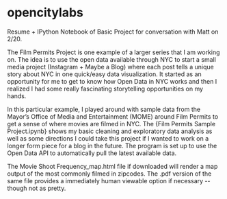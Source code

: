 # opencitylabs
Resume + IPython Notebook of Basic Project for conversation with Matt on 2/20.

The Film Permits Project is one example of a larger series that I am working on. The idea is to use the open data available through NYC to start a small media project (Instagram + Maybe a Blog) where each post tells a unique story about NYC in one quick/easy data visualization. It started as an opportunity for me to get to know how Open Data in NYC works and then I realized I had some really fascinating storytelling opportunities on my hands.

In this particular example, I played around with sample data from the Mayor’s Office of Media and Entertainment (MOME) around Film Permits to get a sense of where movies are filmed in NYC. The {Film Permits Sample Project.ipynb} shows my basic cleaning and exploratory data analysis as well as some directions I could take this project if I wanted to work on a longer form piece for a blog in the future. The program is set up to use the Open Data API to automatically pull the latest available data.

The Movie Shoot Frequency_map.html file if downloaded will render a map output of the most commonly filmed in zipcodes. The .pdf version of the same file provides a immediately human viewable option if necessary -- though not as pretty.
